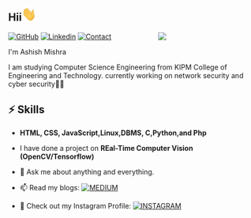 <h2> Hii<img src="https://raw.githubusercontent.com/ABSphreak/ABSphreak/master/gifs/Hi.gif" width="30px"></h2>

<img align="right" src="https://github.com/rajput2107/rajput2107/blob/master/Assets/Developer.gif" width='200'/>

[![GitHub](https://img.shields.io/badge/SUPPORT%20AT-GITHUB-blue?style=for-the-badge&logo=github)](https://github.com/ashishm46) 
[![Linkedin](https://img.shields.io/badge/MY%20PROFILE-Linkedin-blue?style=for-the-badge&logo=github)](https://www.linkedin.com/in/ashish-mishra-487b1b19b) 
 [![Contact](https://img.shields.io/badge/CONTACT-GMAIL-yellow?style=for-the-badge&logo=gmail&logoColor=white)](gmailto:ashish.bipulmishra@gmail.com)

I'm Ashish Mishra

I am studying Computer Science Engineering from KIPM College of Engineering and Technology. 
currently working on network security and cyber security👨‍💻

## ⚡ Skills
- **HTML, CSS, JavaScript,Linux,DBMS, C,Python,and Php**
- I have done a project on  **REal-Time Computer Vision (OpenCV/Tensorflow)**

- 💬 Ask me about anything and everything.
- 📫 Read my blogs: [![MEDIUM](https://img.shields.io/badge/FOLLOW%20ME-MEDIUM-orange&logo=medium)](https://github.com/ashishm46)
- 🎯 Check out my Instagram Profile: [![INSTAGRAM](https://img.shields.io/badge/FOLLOW%20ME-Instagram-green&logo=instagram&logoColor=white)](https://www.instagram.com/ashish_mishra228/)
